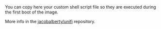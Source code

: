 You can copy here your custom shell script file so they are executed during the first boot of the image.

More info in the [jacobalberty/unifi](https://hub.docker.com/r/jacobalberty/unifi) repository.